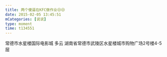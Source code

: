 ```yaml
---
title: 两个傻逼在KFC做作业😒😒
date: 2015-02-05 13:45:51
mCategories: [说说]
type: moment
time: t134551
---
```


<div id="pics-20150205134551"></div>

<script src="/lib/moment/pics.js"></script>
<script>
var data = [
    {"link": "2015-02-05_000003.jpeg", "type": "shuoshuo"},
    {"link": "2015-02-05_000005.jpeg", "type": "shuoshuo"}
];
picsRender(data, "pics-20150205134551");
</script>

常德市水星楼国际电影城 多云
湖南省常德市武陵区水星楼城市购物广场2号楼4-5层
